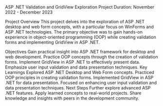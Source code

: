 ASP .NET Validation and GridView Exploration Project Duration: November 2022 - December 2023

Project Overview This project delves into the exploration of ASP .NET desktop and web form concepts, with a particular focus on WinForms and ASP .NET technologies. The primary objective was to gain hands-on experience in object-oriented programming (OOP) while creating validation forms and implementing GridView in ASP .NET.

Objectives Gain practical insight into ASP .NET framework for desktop and web development. Practice OOP concepts through the creation of validation forms. Implement GridView in ASP .NET to effectively present data. Emphasize user input validation and data presentation techniques. Key Learnings Explored ASP .NET Desktop and Web Form concepts. Practiced OOP principles in creating validation forms. Implemented GridView in ASP .NET for data presentation. Focused on enhancing user input validation and data presentation techniques. Next Steps Further explore advanced ASP .NET features. Apply learned concepts to real-world projects. Share knowledge and insights with peers in the development community.
